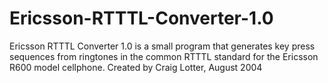 Ericsson-RTTTL-Converter-1.0
============================

Ericsson RTTTL Converter 1.0 is a small program that generates key press sequences from ringtones in the common RTTTL standard for the Ericsson R600 model cellphone.   Created by Craig Lotter, August 2004
